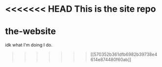 <<<<<<< HEAD
This is the site repo
=======
# the-website

idk what I'm doing
I do.
>>>>>>> [[570352b361dfb6982b39738e4614e874480f60ab]]
